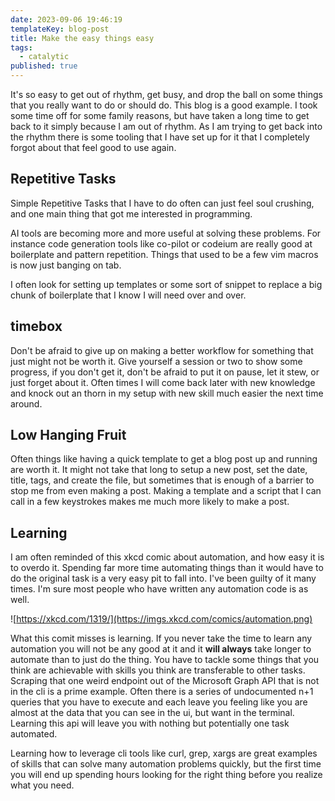 ```yaml
---
date: 2023-09-06 19:46:19
templateKey: blog-post
title: Make the easy things easy
tags:
  - catalytic
published: true
---
```


It's so easy to get out of rhythm, get busy, and drop the ball on some things
that you really want to do or should do. This blog is a good example. I took
some time off for some family reasons, but have taken a long time to get back
to it simply because I am out of rhythm. As I am trying to get back into the
rhythm there is some tooling that I have set up for it that I completely forgot
about that feel good to use again.

## Repetitive Tasks

Simple Repetitive Tasks that I have to do often can just feel soul crushing,
and one main thing that got me interested in programming.

AI tools are becoming more and more useful at solving these problems. For
instance code generation tools like co-pilot or codeium are really good at
boilerplate and pattern repetition. Things that used to be a few vim macros is
now just banging on tab.

I often look for setting up templates or some sort of snippet to replace a big
chunk of boilerplate that I know I will need over and over.

## timebox

Don't be afraid to give up on making a better workflow for something that just
might not be worth it. Give yourself a session or two to show some progress,
if you don't get it, don't be afraid to put it on pause, let it stew, or just
forget about it. Often times I will come back later with new knowledge and
knock out an thorn in my setup with new skill much easier the next time around.

## Low Hanging Fruit

Often things like having a quick template to get a blog post up and running are
worth it. It might not take that long to setup a new post, set the date,
title, tags, and create the file, but sometimes that is enough of a barrier to
stop me from even making a post. Making a template and a script that I can
call in a few keystrokes makes me much more likely to make a post.

## Learning

I am often reminded of this xkcd comic about automation, and how easy it is to
overdo it. Spending far more time automating things than it would have to do
the original task is a very easy pit to fall into. I've been guilty of it many
times. I'm sure most people who have written any automation code is as well.

![https://xkcd.com/1319/](https://imgs.xkcd.com/comics/automation.png)

What this comit misses is learning. If you never take the time to learn any
automation you will not be any good at it and it **will always** take longer to
automate than to just do the thing. You have to tackle some things that you
think are achievable with skills you think are transferable to other tasks.
Scraping that one weird endpoint out of the Microsoft Graph API that is not in
the cli is a prime example. Often there is a series of undocumented n+1
queries that you have to execute and each leave you feeling like you are almost
at the data that you can see in the ui, but want in the terminal. Learning
this api will leave you with nothing but potentially one task automated.

Learning how to leverage cli tools like curl, grep, xargs are great examples of
skills that can solve many automation problems quickly, but the first time you
will end up spending hours looking for the right thing before you realize what
you need.
